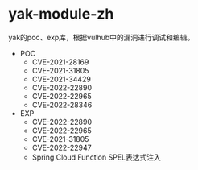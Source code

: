# yak-module-zh
yak的poc、exp库，根据vulhub中的漏洞进行调试和编辑。

- POC
  -  CVE-2021-28169
  -  CVE-2021-31805
  -  CVE-2021-34429
  -  CVE-2022-22890
  -  CVE-2022-22965
  -  CVE-2022-28346
- EXP
  - CVE-2022-22890
  - CVE-2022-22965
  - CVE-2021-31805
  - CVE-2022-22947
  - Spring Cloud Function SPEL表达式注入
